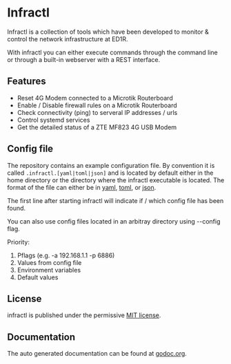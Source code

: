 # Infractl

Infractl is a collection of tools which have been developed to monitor
& control the network infrastructure at ED1R.

With infractl you can either execute commands through the command line
or through a built-in webserver with a REST interface.

## Features

- Reset 4G Modem connected to a Microtik Routerboard
- Enable / Disable firewall rules on a Microtik Routerboard
- Check connectivity (ping) to serveral IP addresses / urls
- Control systemd services
- Get the detailed status of a ZTE MF823 4G USB Modem

## Config file

The repository contains an example configuration file. By convention it is called
`.infractl.[yaml|toml|json]` and is located by default either in the
home directory or the directory where the infractl executable is located.
The format of the file can either be in
[yaml](https://en.wikipedia.org/wiki/YAML),
[toml](https://github.com/toml-lang/toml), or
[json](https://en.wikipedia.org/wiki/JSON).

The first line after starting infractl will indicate if / which config
file has been found.

You can also use config files located in an arbitray directory using --config flag.

Priority:

1. Pflags (e.g. -a 192.168.1.1 -p 6886)
2. Values from config file
3. Environment variables
4. Default values

## License

infractl is published under the permissive [MIT license](https://github.com/dh1tw/infractl/blob/master/LICENSE).

## Documentation

The auto generated documentation can be found at
[godoc.org](https://godoc.org/github.com/dh1tw/infractl).

